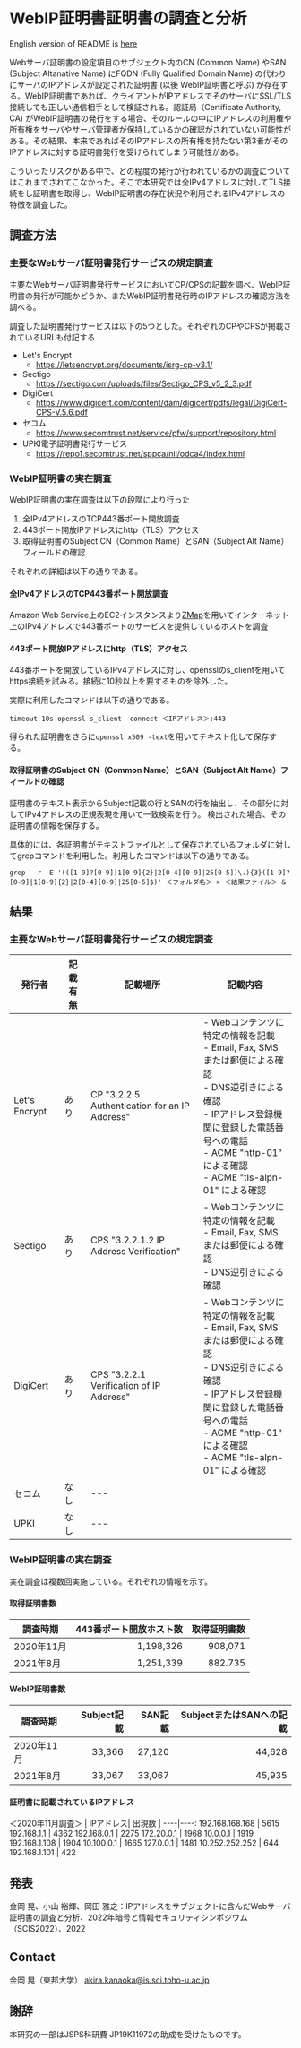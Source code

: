 WebIP証明書証明書の調査と分析
====
English version of README is [here](/README.md)

Webサーバ証明書の設定項目のサブジェクト内のCN (Common Name) やSAN (Subject Altanative Name) にFQDN (Fully Qualified Domain Name) の代わりにサーバのIPアドレスが設定された証明書 (以後 WebIP証明書と呼ぶ) が存在する。WebIP証明書であれば、クライアントがIPアドレスでそのサーバにSSL/TLS接続しても正しい通信相手として検証される。認証局（Certificate Authority, CA) がWebIP証明書の発行をする場合、そのルールの中にIPアドレスの利用権や所有権をサーバやサーバ管理者が保持しているかの確認がされていない可能性がある。その結果、本来であればそのIPアドレスの所有権を持たない第3者がそのIPアドレスに対する証明書発行を受けられてしまう可能性がある。

こういったリスクがある中で、どの程度の発行が行われているかの調査についてはこれまでされてこなかった。そこで本研究では全IPv4アドレスに対してTLS接続をし証明書を取得し、WebIP証明書の存在状況や利用されるIPv4アドレスの特徴を調査した。

## 調査方法
### 主要なWebサーバ証明書発行サービスの規定調査
主要なWebサーバ証明書発行サービスにおいてCP/CPSの記載を調べ、WebIP証明書の発行が可能かどうか、またWebIP証明書発行時のIPアドレスの確認方法を調べる。

調査した証明書発行サービスは以下の5つとした。それぞれのCPやCPSが掲載されているURLも付記する
- Let's Encrypt
  - https://letsencrypt.org/documents/isrg-cp-v3.1/
- Sectigo
  - https://sectigo.com/uploads/files/Sectigo_CPS_v5_2_3.pdf
- DigiCert
  - https://www.digicert.com/content/dam/digicert/pdfs/legal/DigiCert-CPS-V.5.6.pdf
- セコム
  - https://www.secomtrust.net/service/pfw/support/repository.html
- UPKI電子証明書発行サービス
  - https://repo1.secomtrust.net/sppca/nii/odca4/index.html


### WebIP証明書の実在調査
WebIP証明書の実在調査は以下の段階により行った
1. 全IPv4アドレスのTCP443番ポート開放調査
2. 443ポート開放IPアドレスにhttp（TLS）アクセス
3. 取得証明書のSubject CN（Common Name）とSAN（Subject Alt Name）フィールドの確認

それぞれの詳細は以下の通りである。

#### 全IPv4アドレスのTCP443番ポート開放調査
Amazon Web Service上のEC2インスタンスより[ZMap](https://github.com/zmap/zmap)を用いてインターネット上のIPv4アドレスで443番ポートのサービスを提供しているホストを調査

#### 443ポート開放IPアドレスにhttp（TLS）アクセス
443番ポートを開放しているIPv4アドレスに対し、opensslのs_clientを用いてhttps接続を試みる。接続に10秒以上を要するものを除外した。

実際に利用したコマンドは以下の通りである。

~~~
timeout 10s openssl s_client -connect ＜IPアドレス＞:443
~~~

得られた証明書をさらに`openssl x509 -text`を用いてテキスト化して保存する。

#### 取得証明書のSubject CN（Common Name）とSAN（Subject Alt Name）フィールドの確認
証明書のテキスト表示からSubject記載の行とSANの行を抽出し、その部分に対してIPv4アドレスの正規表現を用いて一致検索を行う。
検出された場合、その証明書の情報を保存する。

具体的には、各証明書がテキストファイルとして保存されているフォルダに対してgrepコマンドを利用した。利用したコマンドは以下の通りである。
~~~
grep  -r -E '(([1-9]?[0-9]|1[0-9]{2}|2[0-4][0-9]|25[0-5])\.){3}([1-9]?[0-9]|1[0-9]{2}|2[0-4][0-9]|25[0-5]$)' ＜フォルダ名＞ > ＜結果ファイル＞ &
~~~

## 結果

### 主要なWebサーバ証明書発行サービスの規定調査
|発行者|記載有無|記載場所|記載内容|
----|----|----|----
|Let's Encrypt|あり|CP "3.2.2.5 Authentication for an IP Address"|- Webコンテンツに特定の情報を記載<br>- Email, Fax, SMSまたは郵便による確認<br>- DNS逆引きによる確認<br>- IPアドレス登録機関に登録した電話番号への電話<br>- ACME "http-01" による確認<br>- ACME "tls-alpn-01" による確認|
|Sectigo|あり|CPS "3.2.2.1.2 IP Address Verification"|- Webコンテンツに特定の情報を記載<br>- Email, Fax, SMSまたは郵便による確認<br>- DNS逆引きによる確認|
|DigiCert|あり|CPS "3.2.2.1 Verification of IP Address"|- Webコンテンツに特定の情報を記載<br>- Email, Fax, SMSまたは郵便による確認<br>- DNS逆引きによる確認<br>- IPアドレス登録機関に登録した電話番号への電話<br>- ACME "http-01" による確認<br>- ACME "tls-alpn-01" による確認|
|セコム|なし|---||
|UPKI|なし|---||



### WebIP証明書の実在調査
実在調査は複数回実施している。それぞれの情報を示す。

#### 取得証明書数
|調査時期|443番ポート開放ホスト数|取得証明書数|
----|----:|----:
2020年11月 | 1,198,326 | 908,071
2021年8月 | 1,251,339 | 882.735

#### WebIP証明書数
|調査時期|Subject記載|SAN記載|SubjectまたはSANへの記載
----|----:|----:|----:
2020年11月 | 33,366 | 27,120 | 44,628
2021年8月 | 33,067 | 33,067 | 45,935

#### 証明書に記載されているIPアドレス
＜2020年11月調査＞
| IPアドレス| 出現数 |
----|----:
192.168.168.168 | 5615
192.168.1.1 | 4362
192.168.0.1 | 2275
172.20.0.1 | 1968
10.0.0.1 | 1919
192.168.1.108 | 1904
10.100.0.1 | 1665
127.0.0.1 | 1481
10.252.252.252 | 644
192.168.1.101 | 422




## 発表
金岡 晃、小山 裕輝、岡田 雅之：IPアドレスをサブジェクトに含んだWebサーバ証明書の調査と分析、2022年暗号と情報セキュリティシンポジウム（SCIS2022）、2022

## Contact
金岡 晃（東邦大学）
akira.kanaoka@is.sci.toho-u.ac.jp

## 謝辞
本研究の一部はJSPS科研費 JP19K11972の助成を受けたものです。

